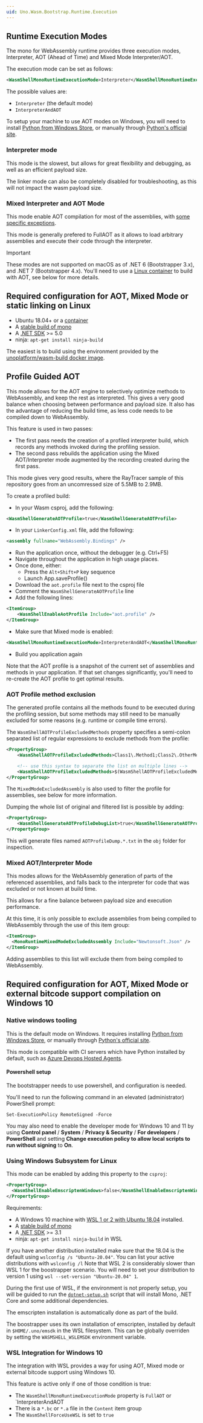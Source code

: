 ```yaml
---
uid: Uno.Wasm.Bootstrap.Runtime.Execution
---
```

## Runtime Execution Modes
The mono for WebAssembly runtime provides three execution modes, Interpreter, AOT (Ahead of Time) and Mixed Mode Interpreter/AOT.

The execution mode can be set as follows:
```xml
<WasmShellMonoRuntimeExecutionMode>Interpreter</WasmShellMonoRuntimeExecutionMode>
```
The possible values are:
- `Interpreter` (the default mode)
- `InterpreterAndAOT`

To setup your machine to use AOT modes on Windows, you will need to install [Python from Windows Store](https://www.microsoft.com/store/productId/9P7QFQMJRFP7), or manually through [Python's official site](https://www.python.org/downloads/).

### Interpreter mode
This mode is the slowest, but allows for great flexibility and debugging, as well as an efficient payload size. 

The linker mode can also be completely disabled for troubleshooting, as this will not impact the wasm payload size.

### Mixed Interpreter and AOT Mode
This mode enable AOT compilation for most of the assemblies, with [some specific exceptions](https://github.com/dotnet/runtime/issues/50609). 

This mode is generally prefered to FullAOT as it allows to load arbitrary assemblies and execute their code through the interpreter.

> [!IMPORTANT]
> These modes are not supported on macOS as of .NET 6 (Bootstrapper 3.x), and .NET 7 (Bootstrapper 4.x). You'll need to use a [Linux container](https://hub.docker.com/r/unoplatform/wasm-build) to build with AOT, see below for more details.

## Required configuration for AOT, Mixed Mode or static linking on Linux
- Ubuntu 18.04+ or a [container](https://hub.docker.com/r/unoplatform/wasm-build)
- A [stable build of mono](https://www.mono-project.com/download/stable/#download-lin)
- A [.NET SDK](https://docs.microsoft.com/en-us/dotnet/core/install/linux-ubuntu) >= 5.0
- ninja: `apt-get install ninja-build`

The easiest is to build using the environment provided by the [unoplatform/wasm-build docker image](https://hub.docker.com/r/unoplatform/wasm-build).

## Profile Guided AOT
This mode allows for the AOT engine to selectively optimize methods to WebAssembly, and keep the rest as interpreted. This gives a very good balance when choosing between performance and payload size. It also has the advantage of reducing the build time, as less code needs to be compiled down to WebAssembly.

This feature is used in two passes:
- The first pass needs the creation of a profiled interpreter build, which records any methods invoked during the profiling session.
- The second pass rebuilds the application using the Mixed AOT/Interpreter mode augmented by the recording created during the first pass.

This mode gives very good results, where the RayTracer sample of this repository goes from an uncomressed size of 5.5MB to 2.9MB.

To create a profiled build:
- In your Wasm csproj, add the following: 
```xml
<WasmShellGenerateAOTProfile>true</WasmShellGenerateAOTProfile>
```
- In your `LinkerConfig.xml` file, add the following:
```xml
<assembly fullname="WebAssembly.Bindings" />
```
- Run the application once, without the debugger (e.g. Ctrl+F5)
- Navigate throughout the application in high usage places.
- Once done, either:
  - Press the `Alt+Shift+P` key sequence
  - Launch App.saveProfile()
- Download the `aot.profile` file next to the csproj file
- Comment the `WasmShellGenerateAOTProfile` line
- Add the following lines:
```xml
<ItemGroup>
	<WasmShellEnableAotProfile Include="aot.profile" />
</ItemGroup>
```
- Make sure that Mixed mode is enabled:
```xml
<WasmShellMonoRuntimeExecutionMode>InterpreterAndAOT</WasmShellMonoRuntimeExecutionMode>
```
- Build you application again

Note that the AOT profile is a snapshot of the current set of assemblies and methods in your application. If that set changes significantly, you'll need to re-create the AOT profile to get optimal results.

### AOT Profile method exclusion

The generated profile contains all the methods found to be executed during the profiling session, but some methods may still need to be manually excluded for some reasons (e.g. runtime or compile time errors).

The `WasmShellAOTProfileExcludedMethods` property specifies a semi-colon separated list of regular expressions to exclude methods from the profile:

```xml
<PropertyGroup>
    <WasmShellAOTProfileExcludedMethods>Class1\.Method1;Class2\.OtherMethod</WasmShellAOTProfileExcludedMethods>

    <!-- use this syntax to separate the list on multiple lines -->
    <WasmShellAOTProfileExcludedMethods>$(WasmShellAOTProfileExcludedMethods);Class3.*</WasmShellAOTProfileExcludedMethods>
</PropertyGroup>
```

The `MixedModeExcludedAssembly` is also used to filter the profile for assemblies, see below for more information.

Dumping the whole list of original and filtered list is possible by adding:
```xml
<PropertyGroup>
    <WasmShellGenerateAOTProfileDebugList>true</WasmShellGenerateAOTProfileDebugList>
</PropertyGroup>
```
This will generate files named `AOTProfileDump.*.txt` in the `obj` folder for inspection.

### Mixed AOT/Interpreter Mode
This modes allows for the WebAssembly generation of parts of the referenced assemblies, and falls back to the interpreter for code that was excluded or not known at build time.

This allows for a fine balance between payload size and execution performance.

At this time, it is only possible to exclude assemblies from being compiled to WebAssembly through the use of this item group:

```xml
<ItemGroup>
  <MonoRuntimeMixedModeExcludedAssembly Include="Newtonsoft.Json" />
</ItemGroup>
```
Adding assemblies to this list will exclude them from being compiled to WebAssembly.

## Required configuration for AOT, Mixed Mode or external bitcode support compilation on Windows 10

### Native windows tooling
This is the default mode on Windows. It requires installing [Python from Windows Store](https://www.microsoft.com/store/productId/9P7QFQMJRFP7), or manually through [Python's official site](https://www.python.org/downloads/).

This mode is compatible with CI servers which have Python installed by default, such as [Azure Devops Hosted Agents](https://docs.microsoft.com/en-us/azure/devops/pipelines/agents/hosted?view=azure-devops).

#### Powershell setup
The bootstrapper needs to use powershell, and configuration is needed.

You'll need to run the following command in an elevated (administrator) PowerShell prompt:
```
Set-ExecutionPolicy RemoteSigned -Force
```

You may also need to enable the developer mode for Windows 10 and 11 by using **Control panel** / **System** / **Privacy & Security** / **For developers** / **PowerShell** and setting **Change execution policy to allow local scripts to run without signing** to **On**.

### Using Windows Subsystem for Linux
This mode can be enabled by adding this property to the `csproj`:
```xml
<PropertyGroup>
  <WasmShellEnableEmscriptenWindows>false</WasmShellEnableEmscriptenWindows>
</PropertyGroup>
```

Requirements:
- A Windows 10 machine with [WSL 1 or 2 with Ubuntu 18.04](https://docs.microsoft.com/en-us/windows/wsl/install-win10) installed.
- A [stable build of mono](https://www.mono-project.com/download/stable/#download-lin)
- A [.NET SDK](https://docs.microsoft.com/en-us/dotnet/core/install/linux-ubuntu) >= 3.1
- ninja: `apt-get install ninja-build` in WSL

If you have another distribution installed make sure that the 18.04 is the default using `wslconfig /s "Ubuntu-20.04"`. You can list your active distributions with `wslconfig /l`
Note that WSL 2 is considerably slower than WSL 1 for the boostrapper scenario. You will need to set your distribution to version 1 using `wsl --set-version "Ubuntu-20.04" 1`.

During the first use of WSL, if the environment is not properly setup, you will be guided to run the [`dotnet-setup.sh`](/src/Uno.Wasm.Bootstrap/build/scripts/dotnet-setup.sh) script that will install Mono, .NET Core and some additional dependencies.

The emscripten installation is automatically done as part of the build.

The boostrapper uses its own installation of emscripten, installed by default in `$HOME/.uno/emsdk` in the WSL filesystem. This can be globally overriden by setting the `WASMSHELL_WSLEMSDK` environment variable.

### WSL Integration for Windows 10

The integration with WSL provides a way for using AOT, Mixed mode or external bitcode support using Windows 10.

This feature is active only if one of those condition is true:
- The `WasmShellMonoRuntimeExecutionMode` property is `FullAOT` or `InterpreterAndAOT
- There is a `*.bc` or `*.a` file in the `Content` item group
- The `WasmShellForceUseWSL` is set to `true`

